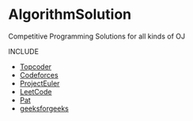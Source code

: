 AlgorithmSolution
=================

Competitive Programming Solutions for all kinds of OJ

INCLUDE
* [Topcoder](www.topcoder.com)
* [Codeforces](codeforces.com)
* [ProjectEuler](https://projecteuler.net)
* [LeetCode](https://oj.leetcode.com)
* [Pat](pat.zju.edu.cn)
* [geeksforgeeks](www.geeksforgeeks.org)
